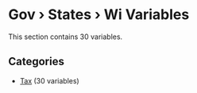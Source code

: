 # Gov › States › Wi Variables

This section contains 30 variables.

## Categories

- [Tax](tax/index.md) (30 variables)
